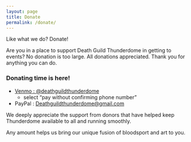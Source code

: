 ```yaml
---
layout: page
title: Donate
permalink: /donate/
---
```


Like what we do? Donate!

Are you in a place to support Death Guild Thunderdome in getting to events? No donation is too large. All donations appreciated. Thank you for anything you can do.

### Donating time is here!

- [Venmo : @deathguildthunderdome](https://venmo.com/deathguildthunderdome?txn=pay)
  - select “pay without confirming phone number”
- PayPal : Deathguildthunderdome@gmail.com

We deeply appreciate the support from donors that have helped keep Thunderdome available to all and running smoothly.

Any amount helps us bring our unique fusion of bloodsport and art to you.
